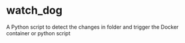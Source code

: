 # watch_dog
A Python script to detect the changes in folder and trigger the Docker container or python script

